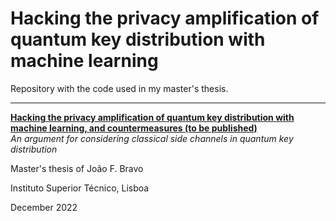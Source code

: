 # Hacking the privacy amplification of quantum key distribution with machine learning

Repository with the code used in my master's thesis.

---

[**Hacking the privacy amplification of quantum key distribution with machine learning, and countermeasures (to be published)**](https://fenix.tecnico.ulisboa.pt/cursos/meft/dissertacoes "Master's thesis of João F. Bravo")  
*An argument for considering classical side channels in quantum key distribution*

Master's thesis of João F. Bravo

Instituto Superior Técnico, Lisboa

December 2022
